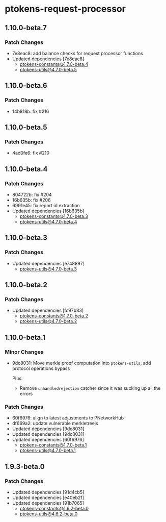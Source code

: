 # ptokens-request-processor

## 1.10.0-beta.7

### Patch Changes

- 7e8eac8: add balance checks for request processor functions
- Updated dependencies [7e8eac8]
  - ptokens-constants@1.7.0-beta.4
  - ptokens-utils@4.7.0-beta.5

## 1.10.0-beta.6

### Patch Changes

- 14b818b: fix #216

## 1.10.0-beta.5

### Patch Changes

- 4ad0fe6: fix #210

## 1.10.0-beta.4

### Patch Changes

- 804722b: fix #204
- 16b635b: fix #206
- 6991e45: fix report id extraction
- Updated dependencies [16b635b]
  - ptokens-constants@1.7.0-beta.3
  - ptokens-utils@4.7.0-beta.4

## 1.10.0-beta.3

### Patch Changes

- Updated dependencies [e748897]
  - ptokens-utils@4.7.0-beta.3

## 1.10.0-beta.2

### Patch Changes

- Updated dependencies [fc97b83]
  - ptokens-constants@1.7.0-beta.2
  - ptokens-utils@4.7.0-beta.2

## 1.10.0-beta.1

### Minor Changes

- 9dc8031: Move merkle proof computation into `ptokens-utils`, add protocol operations bypass

  Plus:

  - Remove `unhandledrejection` catcher since it was sucking up all the errors

### Patch Changes

- 60f6976: align to latest adjustments to PNetworkHub
- df669a2: update vulnerable merkletreejs
- Updated dependencies [9dc8031]
- Updated dependencies [9dc8031]
- Updated dependencies [60f6976]
  - ptokens-constants@1.7.0-beta.1
  - ptokens-utils@4.7.0-beta.1

## 1.9.3-beta.0

### Patch Changes

- Updated dependencies [91d4cb5]
- Updated dependencies [e40eb2f]
- Updated dependencies [91b7065]
  - ptokens-constants@1.6.2-beta.0
  - ptokens-utils@4.6.2-beta.0

